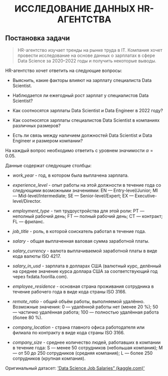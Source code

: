 # <center>  ИССЛЕДОВАНИЕ ДАННЫХ HR-АГЕНТСТВА

## Постановка задачи
> HR-агентство изучает тренды на рынке труда в IT. Компания хочет провести исследование на основе данных о зарплатах в сфере Data Science за 2020–2022 годы и получить некоторые выводы.

HR-агентство хочет ответить на следующие вопросы:
- Выяснить, какие факторы влияют на зарплату специалиста Data Scientist.

- Наблюдается ли ежегодный рост зарплат у специалистов Data Scientist?

- Как соотносятся зарплаты Data Scientist и Data Engineer в 2022 году?

- Как соотносятся зарплаты специалистов Data Scientist в компаниях различных размеров?

- Есть ли связь между наличием должностей Data Scientist и Data Engineer и размером компании?

На каждый вопрос необходимо ответить с уровнем значимости $\alpha=0.05$.

Данные содержат следующие столбцы:

* *work_year* - год, в котором была выплачена зарплата.


* *experience_level* - опыт работы на этой должности в течение года со следующими возможными значениями:
EN — Entry-level/Junior;
MI — Mid-level/Intermediate;
SE — Senior-level/Expert;
EX — Executive-level/Director.

* *employment_type* - тип трудоустройства для этой роли:
PT — неполный рабочий день;
FT — полный рабочий день;
CT — контракт;
FL — фриланс.

* *job_title* - роль, в которой соискатель работал в течение года.

* *salary* - общая выплаченная валовая сумма заработной платы.

* *salary_currency*	- валюта выплачиваемой заработной платы в виде кода валюты ISO 4217.

* *salary_in_usd* - зарплата в долларах США (валютный курс, делённый на среднее значение курса доллара США за соответствующий год через fxdata.foorilla.com).

* *employee_residence* - основная страна проживания сотрудника в течение рабочего года в виде кода страны ISO 3166.

* *remote_ratio* - общий объём работы, выполняемой удалённо. Возможные значения:
0 — удалённой работы нет (менее 20 %);
50 — частично удалённая работа;
100 — полностью удалённая работа (более 80 %).

* *company_location* -	страна главного офиса работодателя или филиала по контракту в виде кода страны ISO 3166.

* *company_size* - среднее количество людей, работавших в компании в течение года:
S — менее 50 сотрудников (небольшая компания);
M — от 50 до 250 сотрудников (средняя компания);
L — более 250 сотрудников (крупная компания).

Оригинальный датасет: ['Data Science Job Salaries” (kaggle.com)'](https://www.kaggle.com/datasets/ruchi798/data-science-job-salaries)